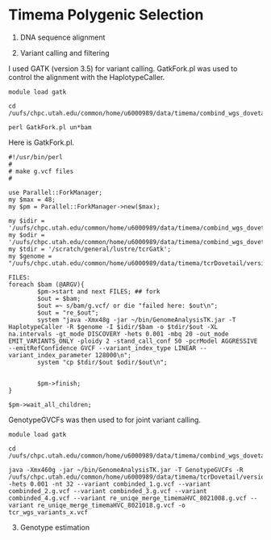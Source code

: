 # Timema Polygenic Selection

1. DNA sequence alignment

2. Variant calling and filtering

I used GATK (version 3.5) for variant calling. GatkFork.pl was used to control the alignment with the HaplotypeCaller.

```
module load gatk

cd /uufs/chpc.utah.edu/common/home/u6000989/data/timema/combind_wgs_dovetailV3/alignments_tcr

perl GatkFork.pl un*bam
```
Here is GatkFork.pl.
```
#!/usr/bin/perl
#
# make g.vcf files 
#

use Parallel::ForkManager;
my $max = 48;
my $pm = Parallel::ForkManager->new($max);

my $idir = '/uufs/chpc.utah.edu/common/home/u6000989/data/timema/combind_wgs_dovetailV3/alignments_tcr';
my $odir = '/uufs/chpc.utah.edu/common/home/u6000989/data/timema/combind_wgs_dovetailV3/variants_tcr';
my $tdir = '/scratch/general/lustre/tcrGatk';
my $genome = "/uufs/chpc.utah.edu/common/home/u6000989/data/timema/tcrDovetail/version3/mod_map_timema_06Jun2016_RvNkF702.fasta";

FILES:
foreach $bam (@ARGV){
        $pm->start and next FILES; ## fork
        $out = $bam;
        $out =~ s/bam/g.vcf/ or die "failed here: $out\n";
        $out = "re_$out";
        system "java -Xmx48g -jar ~/bin/GenomeAnalysisTK.jar -T HaplotypeCaller -R $genome -I $idir/$bam -o $tdir/$out -XL na.intervals -gt_mode DISCOVERY -hets 0.001 -mbq 20 -out_mode EMIT_VARIANTS_ONLY -ploidy 2 -stand_call_conf 50 -pcrModel AGGRESSIVE --emitRefConfidence GVCF --variant_index_type LINEAR --variant_index_parameter 128000\n";
        system "cp $tdir/$out $odir/$out\n";


        $pm->finish;
}

$pm->wait_all_children;

```
GenotypeGVCFs was then used to for joint variant calling.
```
module load gatk

cd /uufs/chpc.utah.edu/common/home/u6000989/data/timema/combind_wgs_dovetailV3/variants_tcr

java -Xmx460g -jar ~/bin/GenomeAnalysisTK.jar -T GenotypeGVCFs -R /uufs/chpc.utah.edu/common/home/u6000989/data/timema/tcrDovetail/version3/mod_map_timema_06Jun2016_RvNkF702.fasta -hets 0.001 -nt 32 --variant combinded_1.g.vcf --variant combinded_2.g.vcf --variant combinded_3.g.vcf --variant combinded_4.g.vcf --variant re_uniqe_merge_timemaHVC_8021008.g.vcf --variant re_uniqe_merge_timemaHVC_8021018.g.vcf -o tcr_wgs_variants_x.vcf

```

3. Genotype estimation
